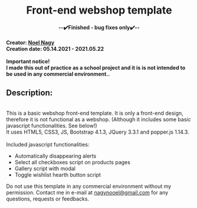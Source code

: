 <h1 align="center">Front-end webshop template</h1>
<h4 align="center">--✔️Finished - bug fixes only✔️--</h4>
<b>Creator: <a href="https://github.com/nagynooel">Noel Nagy</a></b>
<br><b>Creation date: 05.14.2021 - 2021.05.22</b>
<br><br><b>Important notice!</b>
<br><b>I made this out of practice as a school project and it is is not intended to be used in any commercial environment..</b>
<h2>Description:</h2>
<br>This is a basic webshop front-end template. It is only a front-end design, therefore it is not functional as a webshop. (Although it includes some basic javascript functionalities. See below!)
<br>It uses HTML5, CSS3, JS, Bootstrap 4.1.3, JQuery 3.3.1 and popper.js 1.14.3.
<br><br>Included javascript functionalities:
<ul>
  <li>Automatically disappearing alerts</li>
  <li>Select all checkboxes script on products pages</li>
  <li>Gallery script with modal</li>
  <li>Toggle wishlist hearth button script</li>
</ul>
Do not use this template in any commercial environment without my permission. Contact me in e-mail at <a href="mailto:nagynooel@gmail.com">nagynooel@gmail.com</a> for any questions, requests or feedbacks.